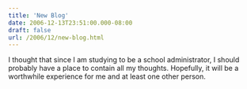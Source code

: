 ```yaml
---
title: 'New Blog'
date: 2006-12-13T23:51:00.000-08:00
draft: false
url: /2006/12/new-blog.html
---
```


I thought that since I am studying to be a school administrator, I should probably have a place to contain all my thoughts. Hopefully, it will be a worthwhile experience for me and at least one other person.